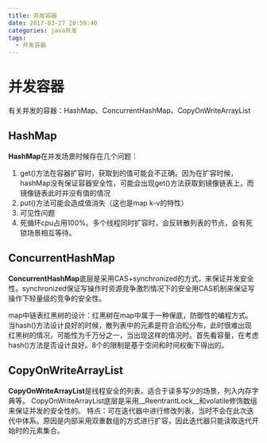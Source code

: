 ```yaml
---
title: 并发容器
date: 2017-03-27 20:59:40
categories: java并发
tags:
  - 并发容器
---
```


# 并发容器
有关并发的容器：HashMap、ConcurrentHashMap、CopyOnWriteArrayList

## HashMap

**HashMap**在并发场景时候存在几个问题：
1. get()方法在容器扩容时，获取到的值可能会不正确。因为在扩容时候，hashMap没有保证容器安全性，可能会出现get()方法获取到镜像链表上，而镜像链表此时并没有值的情况
2. put()方法可能会造成值消失（这也是map k-v的特性）
3. 可见性问题
4. 死循环cpu占用100%。多个线程同时扩容时，会反转散列表的节点，会有死锁场景相互等待。


## ConcurrentHashMap
**ConcurrentHashMap**底层是采用CAS+synchronized的方式，来保证并发安全性。synchronized保证写操作时资源竞争激烈情况下的安全用CAS机制来保证写操作下轻量级的竞争的安全性。

map中链表红黑树的设计：红黑树在map中属于一种保底，防御性的编程方式。当hash()方法设计良好的时候，散列表中的元素是符合泊松分布，此时很难出现红黑树的情况，可能性为千万分之一，当出现这样的情况时。首先看容量，在考虑hash()方法是否设计良好。8个的限制是基于空间和时间权衡下得出的。

## CopyOnWriteArrayList
**CopyOnWriteArrayList**是线程安全的列表，适合于读多写少的场景，列入内存字典等。
CopyOnWriteArrayList底层是采用__ReentrantLock__和volatile修饰数组来保证并发的安全性的。
特点：可在迭代器中进行修改列表，当时不会在此次迭代中体系。原因是内部采用双重数组的方式进行扩容，因此迭代器只能读取迭代开始时的元素集合。



